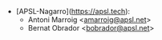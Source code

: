 - \[APSL-Nagarro\](<https://apsl.tech>):
  - Antoni Marroig \<<amarroig@apsl.net>\>
  - Bernat Obrador \<<bobrador@apsl.net>\>
